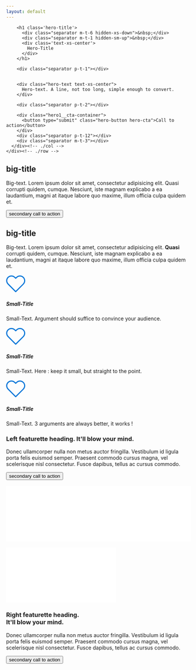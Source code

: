 ```yaml
---
layout: default
---
```


<section class='index hero1'>


  <div class="container">
    <div class="row">
      <div class="col-xs-10 col-xs-offset-1">

        <h1 class='hero-title'>
          <div class="separator m-t-6 hidden-xs-down">&nbsp;</div>
          <div class="separator m-t-1 hidden-sm-up">&nbsp;</div>
          <div class='text-xs-center'>
            Hero-Title
          </div>
        </h1>
        
        <div class="separator p-t-1"></div>


        <div class="hero-text text-xs-center">
          Hero-text. A line, not too long, simple enough to convert.
        </div>
        
        <div class="separator p-t-2"></div>
        
        <div class="hero1__cta-container">
          <button type="submit" class="hero-button hero-cta">Call to action</button>
        </div>
        <div class="separator p-t-12"></div>
        <div class="separator m-t-3"></div>
      </div><!-- ./col -->
    </div><!-- ./row -->
  </div><!-- ./container -->

</section>







<div class="section-separator">
  <div class="container">
    <div class="row">
      <div class="col-xs-4 col-xs-offset-4">
        <div class="line"></div>
      </div><!-- ./col -->
    </div><!-- ./row -->
  </div><!-- ./container -->
</div><!-- /.section-separator -->





<section>
  <div class="container">
    <div class="row">
      <div class="col-xs-8 col-xs-offset-2">
        <div class="separator p-t-6"></div>
        <h2 class=" big-title text-xs-center"> big-title</h2>
        <div class="separator p-t-1"></div>
        <p class="big-text text-xs-center">Big-text. Lorem ipsum dolor sit amet, consectetur adipisicing elit. Quasi corrupti quidem, cumque. Nesciunt, iste magnam explicabo a ea laudantium, magni at itaque labore quo maxime, illum officia culpa quidem et.</p>
        <div class='text-xs-center'>
          <div class="separator p-t-1"></div>
          <button class="btn btn-primary-outline">secondary call to action</button>
        </div>
        <div class="separator m-t-6"></div>
      </div><!-- ./col -->
    </div><!-- ./row -->
  </div><!-- ./container -->
</section>



<section class="section-separator">
  <div class="container">
    <div class="row">
      <div class="col-xs-4 col-xs-offset-4">
        <div class="line"></div>
      </div><!-- ./col -->
    </div><!-- ./row -->
    </div><!-- ./container -->
</section><!-- /.section-separator -->



<section class="feature1">
  <div class="container">
    <div class="separator p-t-6"></div>
    <div class="row">
      <div class="col-xs-8 col-xs-offset-2">
        <h2 class=" big-title text-xs-center"> big-title</h2>
        <div class="separator p-t-2"></div>
        <p class="big-text text-xs-center">Big-text. Lorem ipsum dolor sit amet, consectetur adipisicing elit. <strong>Quasi</strong> corrupti quidem, cumque. Nesciunt, iste magnam explicabo a ea laudantium, magni at itaque labore quo maxime, illum officia culpa quidem et.</p>
      </div><!-- ./col -->
    </div><!-- ./row -->
    <div class="separator p-t-3"></div>
    <div class="row">
      <div class="col-lg-4 text-xs-center feature1__sub">
        <svg xmlns="http://www.w3.org/2000/svg" xmlns:xlink="http://www.w3.org/1999/xlink" version="1.1" id="Capa_1" x="0px" y="0px" viewBox="0 0 471.701 471.701" style="enable-background:new 0 0 471.701 471.701;" xml:space="preserve" width="52px" height="52px">
          <g>
            <path d="M433.601,67.001c-24.7-24.7-57.4-38.2-92.3-38.2s-67.7,13.6-92.4,38.3l-12.9,12.9l-13.1-13.1   c-24.7-24.7-57.6-38.4-92.5-38.4c-34.8,0-67.6,13.6-92.2,38.2c-24.7,24.7-38.3,57.5-38.2,92.4c0,34.9,13.7,67.6,38.4,92.3   l187.8,187.8c2.6,2.6,6.1,4,9.5,4c3.4,0,6.9-1.3,9.5-3.9l188.2-187.5c24.7-24.7,38.3-57.5,38.3-92.4   C471.801,124.501,458.301,91.701,433.601,67.001z M414.401,232.701l-178.7,178l-178.3-178.3c-19.6-19.6-30.4-45.6-30.4-73.3   s10.7-53.7,30.3-73.2c19.5-19.5,45.5-30.3,73.1-30.3c27.7,0,53.8,10.8,73.4,30.4l22.6,22.6c5.3,5.3,13.8,5.3,19.1,0l22.4-22.4   c19.6-19.6,45.7-30.4,73.3-30.4c27.6,0,53.6,10.8,73.2,30.3c19.6,19.6,30.3,45.6,30.3,73.3   C444.801,187.101,434.001,213.101,414.401,232.701z" fill="#0275d8"/>
          </g>
        </svg>
        <div class="separator p-t-1"></div>
        <h5 class='small-title'>Small-Title</h5>
        <p class='feature1__sub-text small-text'>Small-Text. Argument should suffice to convince your audience.</p>
      </div><!-- /.col-lg-4 -->
      <div class="col-lg-4 text-xs-center feature1__sub">
        <div class="separator p-t-1 hidden-lg-up"></div>
        <svg xmlns="http://www.w3.org/2000/svg" xmlns:xlink="http://www.w3.org/1999/xlink" version="1.1" id="Capa_1" x="0px" y="0px" viewBox="0 0 471.701 471.701" style="enable-background:new 0 0 471.701 471.701;" xml:space="preserve" width="52px" height="52px">
          <g>
            <path d="M433.601,67.001c-24.7-24.7-57.4-38.2-92.3-38.2s-67.7,13.6-92.4,38.3l-12.9,12.9l-13.1-13.1   c-24.7-24.7-57.6-38.4-92.5-38.4c-34.8,0-67.6,13.6-92.2,38.2c-24.7,24.7-38.3,57.5-38.2,92.4c0,34.9,13.7,67.6,38.4,92.3   l187.8,187.8c2.6,2.6,6.1,4,9.5,4c3.4,0,6.9-1.3,9.5-3.9l188.2-187.5c24.7-24.7,38.3-57.5,38.3-92.4   C471.801,124.501,458.301,91.701,433.601,67.001z M414.401,232.701l-178.7,178l-178.3-178.3c-19.6-19.6-30.4-45.6-30.4-73.3   s10.7-53.7,30.3-73.2c19.5-19.5,45.5-30.3,73.1-30.3c27.7,0,53.8,10.8,73.4,30.4l22.6,22.6c5.3,5.3,13.8,5.3,19.1,0l22.4-22.4   c19.6-19.6,45.7-30.4,73.3-30.4c27.6,0,53.6,10.8,73.2,30.3c19.6,19.6,30.3,45.6,30.3,73.3   C444.801,187.101,434.001,213.101,414.401,232.701z" fill="#0275d8"/>
          </g>
        </svg>
        <div class="separator p-t-1"></div>
        <h5 class='small-title'>Small-Title</h5>
        <p class='feature1__sub-text small-text'>Small-Text. Here : keep it small, but straight to the point.</p>
      </div><!-- /.col-lg-4 -->
      <div class="col-lg-4 text-xs-center feature1__sub">
        <div class="separator p-t-1 hidden-lg-up"></div>
        <svg xmlns="http://www.w3.org/2000/svg" xmlns:xlink="http://www.w3.org/1999/xlink" version="1.1" id="Capa_1" x="0px" y="0px" viewBox="0 0 471.701 471.701" style="enable-background:new 0 0 471.701 471.701;" xml:space="preserve" width="52px" height="52px">
          <g>
            <path d="M433.601,67.001c-24.7-24.7-57.4-38.2-92.3-38.2s-67.7,13.6-92.4,38.3l-12.9,12.9l-13.1-13.1   c-24.7-24.7-57.6-38.4-92.5-38.4c-34.8,0-67.6,13.6-92.2,38.2c-24.7,24.7-38.3,57.5-38.2,92.4c0,34.9,13.7,67.6,38.4,92.3   l187.8,187.8c2.6,2.6,6.1,4,9.5,4c3.4,0,6.9-1.3,9.5-3.9l188.2-187.5c24.7-24.7,38.3-57.5,38.3-92.4   C471.801,124.501,458.301,91.701,433.601,67.001z M414.401,232.701l-178.7,178l-178.3-178.3c-19.6-19.6-30.4-45.6-30.4-73.3   s10.7-53.7,30.3-73.2c19.5-19.5,45.5-30.3,73.1-30.3c27.7,0,53.8,10.8,73.4,30.4l22.6,22.6c5.3,5.3,13.8,5.3,19.1,0l22.4-22.4   c19.6-19.6,45.7-30.4,73.3-30.4c27.6,0,53.6,10.8,73.2,30.3c19.6,19.6,30.3,45.6,30.3,73.3   C444.801,187.101,434.001,213.101,414.401,232.701z" fill="#0275d8"/>
          </g>
        </svg>
        <div class="separator p-t-1"></div>
        <h5 class='small-title'>Small-Title</h5>
        <p class='feature1__sub-text small-text'>Small-Text. 3 arguments are always better, it works !</p>
        <div class="separator m-t-6"></div>
      </div><!-- /.col-lg-4 -->
    </div><!-- /.row -->
    </div><!-- /.container -->
  </section>




  <section class="section-separator">
    <div class="container">
      <div class="row">
        <div class="col-xs-4 col-xs-offset-4">
          <div class="line"></div>
        </div><!-- ./col -->
      </div><!-- ./row -->
    </div><!-- ./container -->
  </section><!-- /.section-separator -->





  <section class="feature0">
    <div class="separator p-t-3"></div>
    <div class="container">
      <div class="row">
        <div class="feature0__text-left">
          <h3 class=" big-title">Left featurette heading. <span class="text-muted"> It'll blow your mind.</span></h3>
          <p class="big-text">Donec ullamcorper nulla non metus auctor fringilla. Vestibulum id ligula porta felis euismod semper. Praesent commodo cursus magna, vel scelerisque nisl consectetur. Fusce dapibus, tellus ac cursus commodo.</p>
          <button class="btn btn-primary-outline">secondary call to action</button>
        </div>
        <div class="feature0__img-right">
          <div class="separator p-t-1 hidden-md-up">&nbsp;</div>
          <div class='feature1__sub-image' >
            <object>
              <embed src="image/responsive3.svg" style="width: 100%; height: auto;" />
            </object>
          </div>
        </div>
      </div>
    </div>
  
  <div class="container">
    <div class="row">
      <div class="feature0__img-left">
        <div class="separator p-t-1 hidden-md-up">&nbsp;</div>
        <div class='subfeature-image' >
          <object>
            <embed src="image/responsive3.svg" />
          </object>
        </div>
      </div>
      <div class="feature0__text-right">
      <h3 class=" big-title">Right featurette heading. <div class="text-muted"> It'll blow your mind.</div></h3>
        <p class="big-text">Donec ullamcorper nulla non metus auctor fringilla. Vestibulum id ligula porta felis euismod semper. Praesent commodo cursus magna, vel scelerisque nisl consectetur. Fusce dapibus, tellus ac cursus commodo.</p>
        <button class="btn btn-primary-outline">secondary call to action</button>
      </div>
    </div>


  </div>
</section>